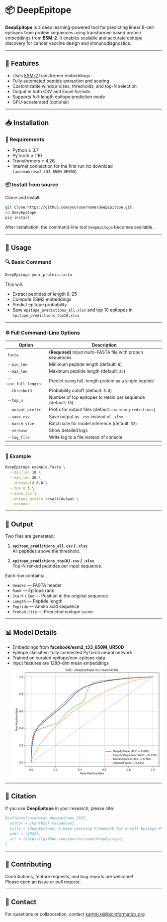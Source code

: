 
# 📦 DeepEpitope

**DeepEpitope** is a deep learning-powered tool for predicting linear B-cell epitopes from protein sequences using transformer-based protein embeddings from **ESM-2**. It enables scalable and accurate epitope discovery for cancer vaccine design and immunodiagnostics.

---

## 🚀 Features

- Uses [ESM-2](https://github.com/facebookresearch/esm) transformer embeddings
- Fully automated peptide extraction and scoring
- Customizable window sizes, thresholds, and top-N selection
- Output in both CSV and Excel formats
- Supports full-length epitope prediction mode
- GPU-accelerated (optional)

---

## 📥 Installation

### 🔧 Requirements

- Python ≥ 3.7
- PyTorch ≥ 1.10
- Transformers ≥ 4.26
- Internet connection for the first run (to download `facebook/esm2_t33_650M_UR50D`)

### 📦 Install from source

Clone and install:

```bash
git clone https://github.com/yourusername/DeepEpitope.git
cd DeepEpitope
pip install .
```

After installation, the command-line tool `DeepEpitope` becomes available.

---

## 🧪 Usage

### 🔍 Basic Command

```bash
DeepEpitope your_protein.fasta
```

This will:
- Extract peptides of length 8–25
- Compute ESM2 embeddings
- Predict epitope probability
- Save `epitope_predictions_all.xlsx` and top 10 epitopes in `epitope_predictions_top10.xlsx`

---

### ⚙️ Full Command-Line Options

| Option | Description |
|--------|-------------|
| `fasta` | **(Required)** Input multi-FASTA file with protein sequences |
| `--min_len` | Minimum peptide length (default: `8`) |
| `--max_len` | Maximum peptide length (default: `25`) |
| `--use_full_length` | Predict using full-length protein as a single peptide |
| `--threshold` | Probability cutoff (default: `0.0`) |
| `--top_n` | Number of top epitopes to retain per sequence (default: `10`) |
| `--output_prefix` | Prefix for output files (default: `epitope_predictions`) |
| `--save_csv` | Save output as `.csv` instead of `.xlsx` |
| `--batch_size` | Batch size for model inference (default: `32`) |
| `--verbose` | Show detailed logs |
| `--log_file` | Write log to a file instead of console |

---

### 🧬 Example

```bash
DeepEpitope example.fasta \
  --min_len 10 \
  --max_len 20 \
  --threshold 0.6 \
  --top_n 5 \
  --save_csv \
  --output_prefix result/output \
  --verbose
```

---

## 📂 Output

Two files are generated:

1. **`epitope_predictions_all.csv` / `.xlsx`**  
   All peptides above the threshold.

2. **`epitope_predictions_top{N}.csv` / `.xlsx`**  
   Top-N ranked peptides per input sequence.

Each row contains:

- `Header` — FASTA header
- `Rank` — Epitope rank
- `Start` / `End` — Position in the original sequence
- `Length` — Peptide length
- `Peptide` — Amino acid sequence
- `Probability` — Predicted epitope score

---

## 📊 Model Details

- Embeddings from **facebook/esm2_t33_650M_UR50D**
- Epitope classifier: fully connected PyTorch neural network
- Trained on curated epitope/non-epitope data
- Input features are 1280-dim mean embeddings
![ROC Comparison](roc_deep_vs_classical.png)
---

## 🧠 Citation

If you use **DeepEpitope** in your research, please cite:

```bibtex
@software{vasudevan_deepepitope_2025,
  author = {Karthick Vasudevan},
  title = {DeepEpitope: A Deep Learning Framework for B-cell Epitope Prediction Using ESM2},
  year = {2025},
  url = {https://github.com/yourusername/DeepEpitope}
}
```

---

## 🤝 Contributing

Contributions, feature requests, and bug reports are welcome!  
Please open an issue or pull request.

---

## 📧 Contact

For questions or collaboration, contact [karthick@ibioinformatics.org](mailto:your.email@example.com)
